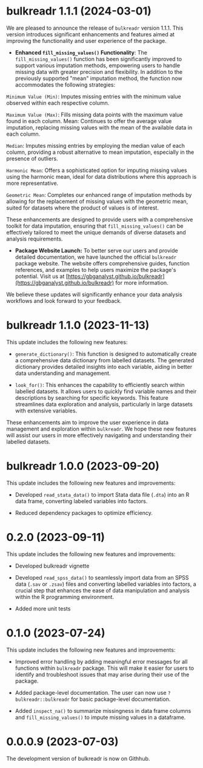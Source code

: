# bulkreadr 1.1.1 (2024-03-01)

We are pleased to announce the release of `bulkreadr` version 1.1.1. This version introduces significant enhancements and features aimed at improving the functionality and user experience of the package.

* **Enhanced `fill_missing_values()` Functionality**: The `fill_missing_values()` function has been significantly improved to support various imputation methods, empowering users to handle missing data with greater precision and flexibility. In addition to the previously supported "mean" imputation method, the function now accommodates the following strategies:

`Minimum Value (Min)`: Imputes missing entries with the minimum value observed within each respective column.

`Maximum Value (Max)`: Fills missing data points with the maximum value found in each column.
Mean: Continues to offer the average value imputation, replacing missing values with the mean of the available data in each column.

`Median`: Imputes missing entries by employing the median value of each column, providing a robust alternative to mean imputation, especially in the presence of outliers.

`Harmonic Mean`: Offers a sophisticated option for imputing missing values using the harmonic mean, ideal for data distributions where this approach is more representative.

`Geometric Mean`: Completes our enhanced range of imputation methods by allowing for the replacement of missing values with the geometric mean, suited for datasets where the product of values is of interest.

These enhancements are designed to provide users with a comprehensive toolkit for data imputation, ensuring that `fill_missing_values()` can be effectively tailored to meet the unique demands of diverse datasets and analysis requirements.


* **Package Website Launch:** To better serve our users and provide detailed documentation, we have launched the official `bulkreadr` package website. The website offers comprehensive guides, function references, and examples to help users maximize the package's potential. Visit us at [https://gbganalyst.github.io/bulkreadr](https://gbganalyst.github.io/bulkreadr) for more information.

We believe these updates will significantly enhance your data analysis workflows and look forward to your feedback.

# bulkreadr 1.1.0 (2023-11-13)

This update includes the following new features:

* `generate_dictionary()`: This function is designed to automatically create a comprehensive data dictionary from labelled datasets. The generated dictionary provides detailed insights into each variable, aiding in better data understanding and management.

* `look_for()`: This enhances the capability to efficiently search within labelled datasets. It allows users to quickly find variable names and their descriptions by searching for specific keywords. This feature streamlines data exploration and analysis, particularly in large datasets with extensive variables.

These enhancements aim to improve the user experience in data management and exploration within `bulkreadr`. We hope these new features will assist our users in more effectively navigating and understanding their labelled datasets.

# bulkreadr 1.0.0 (2023-09-20)

This update includes the following new features and improvements:

* Developed `read_stata_data()` to import Stata data file (`.dta`) into an R data frame, converting labeled variables into factors.

* Reduced dependency packages to optimize efficiency.


# 0.2.0 (2023-09-11) 

This update includes the following new features and improvements:

* Developed bulkreadr vignette

* Developed `read_spss_data()` to seamlessly import data from an SPSS data (`.sav` or  `.zsav`) files and converting labelled variables into factors, a crucial step that enhances the ease of data manipulation and analysis within the R programming environment.

* Added more unit tests

# 0.1.0 (2023-07-24) 

This update includes the following new features and improvements:

* Improved error handling by adding meaningful error messages for all functions within `bulkreadr` package. This will make it easier for users to identify and troubleshoot issues that may arise during their use of the package.

* Added package-level documentation. The user can now use `?bulkreadr::bulkreadr` for basic package-level documentation.

* Added `inspect_na()` to summarize missingness in data frame columns and `fill_missing_values()` to impute missing values in a dataframe.

# 0.0.0.9 (2023-07-03)

The development version of bulkreadr is now on Githhub.

